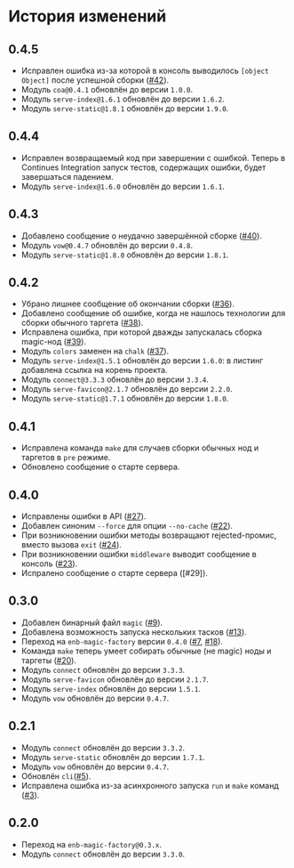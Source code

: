 История изменений
=================

0.4.5
-----

* Исправлен ошибка из-за которой в консоль выводилось `[object Object]` после успешной сборки ([#42]).
* Модуль `coa@0.4.1` обновлён до версии `1.0.0`.
* Модуль `serve-index@1.6.1` обновлён до версии `1.6.2`.
* Модуль `serve-static@1.8.1` обновлён до версии `1.9.0`.

0.4.4
-----

* Исправлен возвращаемый код при завершении с ошибкой. Теперь в Continues Integration запуск тестов, содержащих ошибки, будет завершаться падением.
* Модуль `serve-index@1.6.0` обновлён до версии `1.6.1`.

0.4.3
-----

* Добавлено сообщение о неудачно завершённой сборке ([#40]).
* Модуль `vow@0.4.7` обновлён до версии `0.4.8`.
* Модуль `serve-static@1.8.0` обновлён до версии `1.8.1`.

0.4.2
-----

* Убрано лишнее сообщение об окончании сборки ([#36]).
* Добавлено сообщение об ошибке, когда не нашлось технологии для сборки обычного таргета ([#38]).
* Исправлена ошибка, при которой дважды запускалась сборка magic-нод ([#39]).
* Модуль `colors` заменен на `chalk` ([#37]).
* Модуль `serve-index@1.5.1` обновлён до версии `1.6.0`: в листинг добавлена ссылка на корень проекта.
* Модуль `connect@3.3.3` обновлён до версии `3.3.4`.
* Модуль `serve-favicon@2.1.7` обновлён до версии `2.2.0`.
* Модуль `serve-static@1.7.1` обновлён до версии `1.8.0`.

0.4.1
-----

* Исправлена команда `make` для случаев сборки обычных нод и таргетов в `pre` режиме.
* Обновлено сообщение о старте сервера.

0.4.0
-----

* Исправлены ошибки в API ([#27]).
* Добавлен синоним `--force` для опции `--no-cache` ([#22]).
* При возникновении ошибки методы возвращают rejected-промис, вместо вызова `exit` ([#24]).
* При возникновении ошибки `middleware` выводит сообщение в консоль ([#23]).
* Испралено сообщение о старте сервера ([#29]).

0.3.0
-----

* Добавлен бинарный файл `magic` ([#9]).
* Добавлена возможность запуска нескольких тасков ([#13]).
* Переход на `enb-magic-factory` версии `0.4.0` ([#7], [#18]).
* Команда `make` теперь умеет собирать обычные (не magic) ноды и таргеты ([#20]).
* Модуль `connect` обновлён до версии `3.3.3`.
* Модуль `serve-favicon` обновлён до версии `2.1.7`.
* Модуль `serve-index` обновлён до версии `1.5.1`.
* Модуль `vow` обновлён до версии `0.4.7`.

0.2.1
-----

* Модуль `connect` обновлён до версии `3.3.2`.
* Модуль `serve-static` обновлён до версии `1.7.1`.
* Модуль `vow` обновлён до версии `0.4.7`.
* Обновлён `cli`([#5]).
* Исправлена ошибка из-за асинхронного запуска `run` и `make` команд ([#3]).


0.2.0
-----

* Переход на `enb-magic-factory@0.3.x`.
* Модуль `connect` обновлён до версии `3.3.0`.

[#42]: https://github.com/enb-bem/enb-magic-platform/issues/42
[#40]: https://github.com/enb-bem/enb-magic-platform/issues/40
[#39]: https://github.com/enb-bem/enb-magic-platform/issues/39
[#38]: https://github.com/enb-bem/enb-magic-platform/issues/38
[#37]: https://github.com/enb-bem/enb-magic-platform/issues/37
[#36]: https://github.com/enb-bem/enb-magic-platform/issues/36
[#27]: https://github.com/enb-bem/enb-magic-platform/issues/27
[#24]: https://github.com/enb-bem/enb-magic-platform/issues/24
[#23]: https://github.com/enb-bem/enb-magic-platform/issues/23
[#22]: https://github.com/enb-bem/enb-magic-platform/issues/22
[#20]: https://github.com/enb-bem/enb-magic-platform/issues/20
[#18]: https://github.com/enb-bem/enb-magic-platform/issues/18
[#13]: https://github.com/enb-bem/enb-magic-platform/issues/13
[#9]: https://github.com/enb-bem/enb-magic-platform/issues/9
[#7]: https://github.com/enb-bem/enb-magic-platform/issues/7
[#5]: https://github.com/enb-bem/enb-magic-platform/issues/5
[#3]: https://github.com/enb-bem/enb-magic-platform/issues/3
